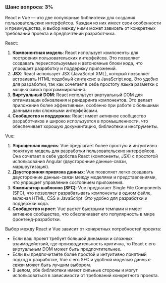 ### Шанс вопроса: 3%

React и Vue — это две популярные библиотеки для создания пользовательских интерфейсов. Каждая из них имеет свои особенности и преимущества, и выбор между ними может зависеть от конкретных требований проекта и предпочтений разработчика.

React:
1. **Компонентная модель**: React использует компоненты для построения пользовательских интерфейсов. Это позволяет создавать переиспользуемые и автономные блоки кода, что упрощает разработку и поддержку приложений.
2. **JSX**: React использует JSX (JavaScript XML), который позволяет встраивать HTML-подобный синтаксис в JavaScript код. Это удобно для разработки, так как сочетает в себе простоту языка разметки с мощью языка программирования.
3. **Виртуальный DOM**: React использует виртуальный DOM для оптимизации обновления и рендеринга компонентов. Это делает приложение более эффективным, особенно при работе с большими данными или сложными интерфейсами.
4. **Сообщество и поддержка**: React имеет активное сообщество разработчиков и широко используется в промышленности, что обеспечивает хорошую документацию, библиотеки и инструменты.

Vue:
1. **Упрощенная модель**: Vue предлагает более простую и интуитивно понятную модель для разработки пользовательских интерфейсов. Она сочетает в себе удобства React (компоненты, JSX) с простотой использования Angular (двусторонние данные-связи, маршрутизация).
2. **Двусторонняя привязка данных**: Vue позволяет легко создавать двусторонние данные-связи между моделями и представлениями, что упрощает управление состоянием приложения.
3. **Компилятор шаблонов (SFC)**: Vue предлагает Single File Components (SFC), что позволяет разрабатывать компоненты в одном файле, включая HTML, CSS и JavaScript. Это удобно для разработки и поддержки кода.
4. **Сообщество и рост**: Vue растет быстрыми темпами и имеет активное сообщество, что обеспечивает его популярность в мире фронтенд-разработки.

Выбор между React и Vue зависит от конкретных потребностей проекта:
- Если ваш проект требует большой динамики и сложных взаимодействий, где производительность критична, то React с его виртуальным DOM может быть предпочтительнее.
- Если вы предпочитаете более простой и интуитивно понятный подход к разработке, Vue с его SFC и удобной моделью данных-связи может быть лучшим выбором.
- В целом, обе библиотеки имеют сильные стороны и могут использоваться в зависимости от требований конкретного проекта.